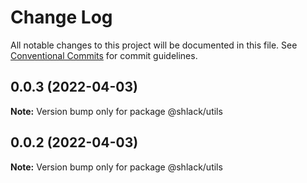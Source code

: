 # Change Log

All notable changes to this project will be documented in this file.
See [Conventional Commits](https://conventionalcommits.org) for commit guidelines.

## 0.0.3 (2022-04-03)

**Note:** Version bump only for package @shlack/utils





## 0.0.2 (2022-04-03)

**Note:** Version bump only for package @shlack/utils
